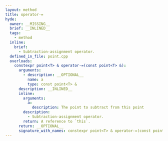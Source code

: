 ```yaml
---
layout: method
title: operator-=
hyde:
  owner: __MISSING__
  brief: __INLINED__
  tags:
    - method
  inline:
    brief:
      - Subtraction-assignment operator.
  defined_in_file: point.cpp
  overloads:
    constexpr point<T> & operator-=(const point<T> &):
      arguments:
        - description: __OPTIONAL__
          name: a
          type: const point<T> &
      description: __INLINED__
      inline:
        arguments:
          a:
            description: The point to subtract from this point
        description:
          - Subtraction-assignment operator.
        return: A reference to `this`.
      return: __OPTIONAL__
      signature_with_names: constexpr point<T> & operator-=(const point<T> & a)
---
```

